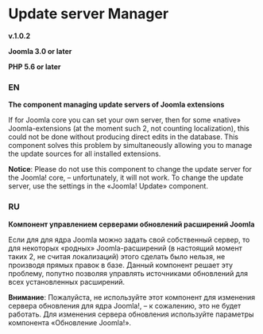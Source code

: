 # Update server Manager

**v.1.0.2**

**Joomla 3.0 or later**

**PHP 5.6 or later**

### EN

**The component managing update servers of Joomla extensions**

If for Joomla core you can set your own server, then for some «native» Joomla-extensions (at the moment such 2, not counting localization), this could not be done without producing direct edits in the database. This component solves this problem by simultaneously allowing you to manage the update sources for all installed extensions.

**Notice**: Please do not use this component to change the update server for the Joomla! core, – unfortunately, it will not work. To change the update server, use the settings in the «Joomla! Update» component.

### RU

**Компонент управлением серверами обновлений расширений Joomla**

Если для для ядра Joomla можно задать свой собственный сервер, то для некоторых «родных» Joomla-расширений (в настоящий момент таких 2, не считая локализаций) этого сделать было нельзя, не производя прямых правок в базе. Данный компонент решает эту проблему, попутно позволяя управлять источниками обновлений для всех установленных расширений.

**Внимание**: Пожалуйста, не используйте этот компонент для изменения сервера обновления для ядра Joomla!, – к сожалению, это не будет работать. Для изменения сервера обновления используйте параметры компонента «Обновление Joomla!».
